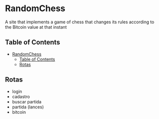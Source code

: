 # RandomChess

A site that implements a game of chess that changes its rules according to the Bitcoin value at that instant

## Table of Contents

- [RandomChess](#randomchess)
  - [Table of Contents](#table-of-contents)
  - [Rotas](#rotas)

## Rotas

- login
- cadastro
- buscar partida
- partida (lances)
- bitcoin

